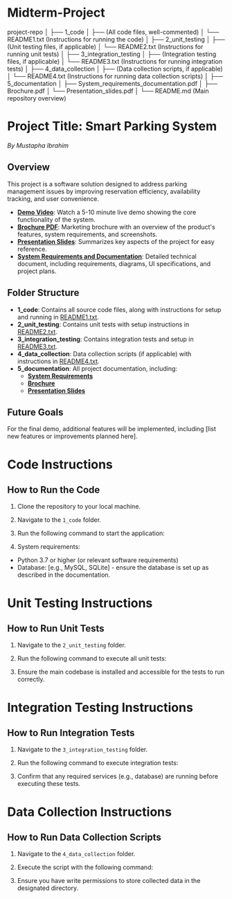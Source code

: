 # Midterm-Project
project-repo
│
├── 1_code
│   ├── (All code files, well-commented)
│   └── README1.txt (Instructions for running the code)
│
├── 2_unit_testing
│   ├── (Unit testing files, if applicable)
│   └── README2.txt (Instructions for running unit tests)
│
├── 3_integration_testing
│   ├── (Integration testing files, if applicable)
│   └── README3.txt (Instructions for running integration tests)
│
├── 4_data_collection
│   ├── (Data collection scripts, if applicable)
│   └── README4.txt (Instructions for running data collection scripts)
│
├── 5_documentation
│   ├── System_requirements_documentation.pdf
│   ├── Brochure.pdf
│   └── Presentation_slides.pdf
│
└── README.md (Main repository overview)


# Project Title: Smart Parking System
*By Mustapha Ibrahim*

## Overview
This project is a software solution designed to address parking management issues by improving reservation efficiency, availability tracking, and user convenience.

- **[Demo Video](<Demo Video URL>)**: Watch a 5-10 minute live demo showing the core functionality of the system.
- **[Brochure PDF](5_documentation/Brochure.pdf)**: Marketing brochure with an overview of the product's features, system requirements, and screenshots.
- **[Presentation Slides](5_documentation/Presentation_slides.pdf)**: Summarizes key aspects of the project for easy reference.
- **[System Requirements and Documentation](5_documentation/System_requirements_documentation.pdf)**: Detailed technical document, including requirements, diagrams, UI specifications, and project plans.

## Folder Structure
- **1_code**: Contains all source code files, along with instructions for setup and running in [README1.txt](1_code/README1.txt).
- **2_unit_testing**: Contains unit tests with setup instructions in [README2.txt](2_unit_testing/README2.txt).
- **3_integration_testing**: Contains integration tests and setup in [README3.txt](3_integration_testing/README3.txt).
- **4_data_collection**: Data collection scripts (if applicable) with instructions in [README4.txt](4_data_collection/README4.txt).
- **5_documentation**: All project documentation, including:
  - **[System Requirements](5_documentation/System_requirements_documentation.pdf)**
  - **[Brochure](5_documentation/Brochure.pdf)**
  - **[Presentation Slides](5_documentation/Presentation_slides.pdf)**

## Future Goals
For the final demo, additional features will be implemented, including [list new features or improvements planned here].

# Code Instructions

## How to Run the Code
1. Clone the repository to your local machine.
2. Navigate to the `1_code` folder.
3. Run the following command to start the application:

4. System requirements:
- Python 3.7 or higher (or relevant software requirements)
- Database: [e.g., MySQL, SQLite] - ensure the database is set up as described in the documentation.

# Unit Testing Instructions

## How to Run Unit Tests
1. Navigate to the `2_unit_testing` folder.
2. Run the following command to execute all unit tests:

3. Ensure the main codebase is installed and accessible for the tests to run correctly.

# Integration Testing Instructions

## How to Run Integration Tests
1. Navigate to the `3_integration_testing` folder.
2. Run the following command to execute integration tests:

3. Confirm that any required services (e.g., database) are running before executing these tests.

# Data Collection Instructions

## How to Run Data Collection Scripts
1. Navigate to the `4_data_collection` folder.
2. Execute the script with the following command:

3. Ensure you have write permissions to store collected data in the designated directory.

